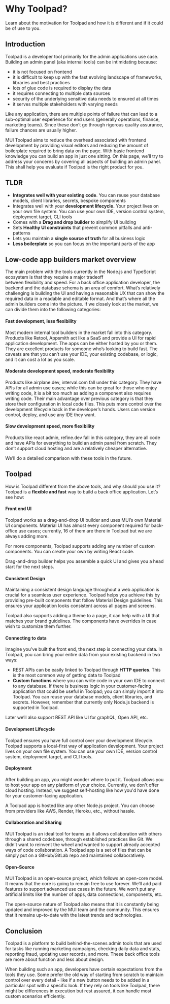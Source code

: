 # Why Toolpad?

<p class="description">Learn about the motivation for Toolpad and how it is different and if it could be of use to you.</p>

## Introduction

Toolpad is a developer tool primarily for the admin applications use case. Building an admin panel (aka internal tools) can be intimidating because:

- it is not focused on frontend
- it is difficult to keep up with the fast evolving landscape of frameworks, libraries and best practices
- lots of glue code is required to display the data
- it requires connecting to multiple data sources
- security of the underlying sensitive data needs to ensured at all times
- it serves multiple stakeholders with varying needs

Like any application, there are multiple points of failure that can lead to a sub-optimal user experience for end users (generally operations, finance, marketing teams). Since these don’t go through rigorous quality assurance, failure chances are usually higher.

MUI Toolpad aims to reduce the overhead associated with frontend development by providing visual editors and reducing the amount of boilerplate required to bring data on the page. With basic frontend knowledge you can build an app in just one sitting. On this page, we’ll try to address your concerns by covering all aspects of building an admin panel. This shall help you evaluate if Toolpad is the right product for you.

## TLDR

- **Integrates well with your existing code**. You can reuse your database models, client libraries, secrets, bespoke components
- Integrates well with your **development lifecycle.** Your project lives on your own file system. You can use your own IDE, version control system, deployment target, CLI tools
- Comes with a **Drag and drop builder** to simplify UI building
- Sets **Healthy UI constraints** that prevent common pitfalls and anti-patterns
- Lets you maintain a **single source of truth** for all business logic
- **Less boilerplate** so you can focus on the important parts of the app

## Low-code app builders market overview

The main problem with the tools currently in the Node.js and TypeScript ecosystem is that they require a major tradeoff between flexibility and speed. For a back office application developer, the backend and the database schema is an area of comfort. What’s relatively challenging is building the UI and having a reasonable UX that can show the required data in a readable and editable format. And that’s where all the admin builders come into the picture. If we closely look at the market, we can divide them into the following categories:

#### Fast development, less flexibility

Most modern internal tool builders in the market fall into this category. Products like Retool, Appsmith act like a SaaS and provide a UI for rapid application development. The apps can be either hosted by you or them. They are excellent products for someone who’s looking to build fast. The caveats are that you can’t use your IDE, your existing codebase, or logic, and it can cost a lot as you scale.

#### Moderate development speed, moderate flexibility

Products like airplane.dev, interval.com fall under this category. They have APIs for all admin use cases; while this can be great for those who enjoy writing code, it is a bit too much as adding a component also requires writing code. Their main advantage over previous category is that they store their configuration in local code files. This puts more control over the development lifecycle back in the developer’s hands. Users can version control, deploy, and use any IDE they want.

#### Slow development speed, more flexibility

Products like react admin, refine.dev fall in this category, they are all code and have APIs for everything to build an admin panel from scratch. They don’t support cloud hosting and are a relatively cheaper alternative.

We’ll do a detailed comparison with these tools in the future.

## Toolpad

How is Toolpad different from the above tools, and why should you use it? Toolpad is a **flexible and fast** way to build a back office application. Let’s see how:

#### Front end UI

Toolpad works as a drag-and-drop UI builder and uses MUI’s own Material UI components. Material UI has almost every component required for back-office use cases; currently, 16 of them are there in Toolpad but we are always adding more.

For more components, Toolpad supports adding any number of custom components. You can create your own by writing React code.

Drag-and-drop builder helps you assemble a quick UI and gives you a head start for the next steps.

#### Consistent Design

Maintaining a consistent design language throughout a web application is crucial for a seamless user experience. Toolpad helps you achieve this by providing pre-built components that follow Material Design guidelines. This ensures your application looks consistent across all pages and screens.

Toolpad also supports adding a theme to a page, it can help with a UI that matches your brand guidelines. The components have overrides in case wish to customize them further.

#### Connecting to data

Imagine you've built the front end, the next step is connecting your data. In Toolpad, you can bring your entire data from your existing backend in two ways:

- REST APIs can be easily linked to Toolpad through **HTTP queries**. This is the most common way of getting data to Toolpad
- **Custom functions** where you can write code in your own IDE to connect to any database. If there is business logic in your customer-facing application that could be useful in Toolpad; you can simply import it into Toolpad. You can reuse your database models, client libraries, and secrets. However, remember that currently only Node.js backend is supported in Toolpad.

Later we’ll also support REST API like UI for graphQL, Open API, etc.

#### Development Lifecycle

Toolpad ensures you have full control over your development lifecycle. Toolpad supports a local-first way of application development. Your project lives on your own file system. You can use your own IDE, version control system, deployment target, and CLI tools.

#### Deployment

After building an app, you might wonder where to put it. Toolpad allows you to host your app on any platform of your choice. Currently, we don't offer cloud hosting. Instead, we suggest self-hosting like how you'd have done for your customer-facing application.

A Toolpad app is hosted like any other Node.js project. You can choose from providers like AWS, Render, Heroku, etc., without hassle.

#### Collaboration and Sharing

MUI Toolpad is an ideal tool for teams as it allows collaboration with others through a shared codebase, through established practices like Git. We didn’t want to reinvent the wheel and wanted to support already accepted ways of code collaboration. A Toolpad app is a set of files that can be simply put on a GitHub/GitLab repo and maintained collaboratively.

#### Open-Source

MUI Toolpad is an open-source project, which follows an open-core model. It means that the core is going to remain free to use forever. We’ll add paid features to support advanced use cases in the future. We won’t put any artificial limits like the number of apps, data connections, components, etc.

The open-source nature of Toolpad also means that it is constantly being updated and improved by the MUI team and the community. This ensures that it remains up-to-date with the latest trends and technologies.

## Conclusion

Toolpad is a platform to build behind-the-scenes admin tools that are used for tasks like running marketing campaigns, checking daily data and stats, reporting fraud, updating user records, and more. These back office tools are more about function and less about design.

When building such an app, developers have certain expectations from the tools they use. Some prefer the old way of starting from scratch to maintain control over every detail - like if a new button needs to be added in a particular spot with a specific look. If they rely on tools like Toolpad, there might be differences in execution but rest assured, it can handle most custom scenarios efficiently.
